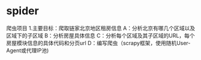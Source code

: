 # spider
爬虫项目
1.主要目标：爬取链家北京地区租房信息
A：分析北京有哪几个区域以及区域下的子区域
B：分析房屋具体信息
C：分析每个区域及其子区域的URL，每个房屋模块信息的具体代码和分页url
D：编写爬虫（scrapy框架，使用随机User-Agent或代理IP池)


